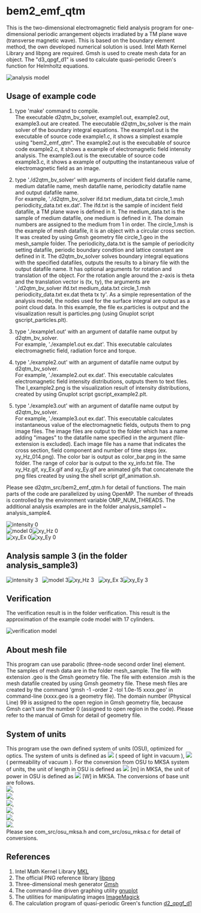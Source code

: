 # bem2_emf_qtm  

This is the two-dimensional electromagnetic field analysis program for one-dimensional periodic arrangement objects irradiated by a TM plane wave (transverse magnetic wave). This is based on the boundary element method, the own developed numerical solution is used.
Intel Math Kernel Library and libpng are required. 
Gmsh is used to create mesh data for an object. 
The "d3_qpgf_d1" is used to calculate quasi-periodic Green's function for Helmholtz equations.  

![analysis model](analysis_model.png "analysis_model (analysis_model.png)")  


## Usage of example code  

1. type 'make' command to compile.  
   The executable d2qtm_bv_solver, example1.out, example2.out, example3.out are created. 
   The executable d2qtm_bv_solver is the main solver of the boundary integral equations. 
   The example1.out is the executable of source code example1.c, it shows a simplest example using "bem2_emf_qtm". 
   The example2.out is the execubable of source code example2.c, it shows a example of electromagnetic field intensity analysis. 
   The example3.out is the executable of source code example3.c, it shows a example of outputting the instantaneous value of electromagnetic field as an image.  
   
2. type './d2qtm_bv_solver' with arguments of incident field datafile name, medium datafile name, mesh datafile name, periodicity datafile name and output dafafile name.  
   For example, './d2qtm_bv_solver ifd.txt medium_data.txt circle_1.msh periodicity_data.txt ex.dat'. 
   The ifd.txt is the sample of incident field datafile, a TM plane wave is defined in it. 
   The medium_data.txt is the sample of medium datafile, one medium is defined in it. The domain numbers are assigned to the medium from 1 in order. 
   The circle_1.msh is the example of mesh datafile, it is an object with a circular cross section. 
   It was created by using Gmsh geometry file circle_1.geo in the mesh_sample folder. 
   The periodicity_data.txt is the sample of periodicity setting datafile, periodic boundary condtion and lattice constant are defined in it. 
   The d2qtm_bv_solver solves boundary integral equations with the specified datafiles, outputs the results to a binary file with the output datafile name. 
   It has optional arguments for rotation and translation of the object. For the rotation angle around the z-axis is theta and the translation vector is (tx, ty), the arguments are './d2qtm_bv_solver ifd.txt medium_data.txt circle_1.msh periodicity_data.txt ex.dat theta tx ty'. 
   As a simple representation of the analysis model, the nodes used for the surface integral are output as a point cloud data. 
   In this example, the file ex.particles is output and the visualization result is particles.png (using Gnuplot script gscript_particles.plt).  
   
3. type './example1.out' with an argument of datafile name output by d2qtm_bv_solver.  
   For example, './example1.out ex.dat'. This executable calculates electromagnetic field, radiation force and torque.  
   
4. type './example2.out' with an argument of datafile name output by d2qtm_bv_solver.  
   For example, './example2.out ex.dat'. This executable calculates electromagnetic field intensity distributions, outputs them to text files. 
   The I_example2.png is the visualization result of intensity distributions, created by using Gnuplot script gscript_example2.plt.  
   
5. type './example3.out' with an argument of datafile name output by d2qtm_bv_solver.  
   For example, './example3.out ex.dat'. This executable calculates instantaneous value of the electromagnetic fields, outputs them to png image files. 
   The image files are output to the folder which has a name adding "images" to the datafile name specified in the argument (file-extension is excluded). 
   Each image file has a name that indicates the cross section, field component and number of time steps (ex. xy_Hz_014.png). 
   The color bar is output as color_bar.png in the same folder. 
   The range of color bar is output to the xy_info.txt file. 
   The xy_Hz.gif, xy_Ex.gif and xy_Ey.gif are animated gifs that concatenate the png files created by using the shell script gif_animation.sh.  

Please see d2qtm_src/bem2_emf_qtm.h for detail of functions. 
The main parts of the code are parallelized by using OpenMP. 
The number of threads is controlled by the environment variable OMP_NUM_THREADS. 
The additional analysis examples are in the folder analysis_sample1 ~ analysis_sample4.

![intensity 0](I_example2.png "intensity distributions (I_example2.png)")  
![model 0](particles.png "unit object (particles.png)")![xy_Hz 0](xy_Hz.gif "instantaneous value of the H_z (xy_Hz.gif)")  
![xy_Ex 0](xy_Ex.gif "instantaneous value of the E_x (xy_Ex.gif)")![xy_Ey 0](xy_Ey.gif "instantaneous value of the E_y (xy_Ey.gif)")  


## Analysis sample 3 (in the folder analysis_sample3)  

![intensity 3](analysis_sample3/I_example2.png "intensity distributions (analysis_sample3/I_example2.png)")  
![model 3](analysis_sample3/particles.png "unit object (analysis_sample3/particles.png)")![xy_Hz 3](analysis_sample3/xy_Hz.gif "instantaneous value of the H_z (analysis_sample3/xy_Hz.gif)")  
![xy_Ex 3](analysis_sample3/xy_Ex.gif "instantaneous value of the E_x (analysis_sample3/xy_Ex.gif)")![xy_Ey 3](analysis_sample3/xy_Ey.gif "instantaneous value of the E_y (analysis_sample3/xy_Ey.gif)")  


## Verification  

The verification result is in the folder verification. 
This result is the approximation of the example code model with 17 cylinders.  

![verification model](verification/model_image.png "verification model (verification/model_image.png)")  


## About mesh file

This program can use parabolic (three-node second order line) element. 
The samples of mesh data are in the folder mesh_sample. 
The file with extension .geo is the Gmsh geometry file. 
The file with extension .msh is the mesh datafile created by using Gmsh geometry file. 
These mesh files are created by the command 'gmsh -1 -order 2 -tol 1.0e-15 xxxx.geo' in command-line (xxxx.geo is a geometry file). 
The domain number (Physical Line) 99 is assigned to the open region in Gmsh geometry file, because Gmsh can't use the number 0 (assigned to open region in the code). 
Please refer to the manual of Gmsh for detail of geometry file.  


## System of units  

This program use the own defined system of units (OSU), optimized for optics. 
The system of units is defined as <img src="https://latex.codecogs.com/gif.latex?c_0=1"> ( speed of light in vacuum ), 
<img src="https://latex.codecogs.com/gif.latex?\mu_0=1"> ( permeability of vacuum ). 
For the conversion from OSU to MKSA system of units, the unit of length in OSU is defined as 
<img src="https://latex.codecogs.com/gif.latex?1\times10^{-6}"> [m] in MKSA, the unit of power in OSU is defined as
<img src="https://latex.codecogs.com/gif.latex?1\times10^{-3}"> [W] in MKSA. The conversions of base unit are follows.  
<img src="https://latex.codecogs.com/gif.latex?a=1\times10^{-6}">,  
<img src="https://latex.codecogs.com/gif.latex?b=1\times10^{-3}">,  
<img src="https://latex.codecogs.com/gif.latex?a\,\mathrm{[m]}=1\,\mathrm{[L]}">,  
<img src="https://latex.codecogs.com/gif.latex?\frac{ab}{c_0^3}\,\mathrm{[kg]}=1\,\mathrm{[M]}">,  
<img src="https://latex.codecogs.com/gif.latex?\frac{a}{c_0}\,\mathrm{[s]}=1\,\mathrm{[T]}">,  
<img src="https://latex.codecogs.com/gif.latex?\sqrt{\frac{b}{c_0\mu_0}}\,\mathrm{[A]}=1\,\mathrm{[I]}">.  
Please see com_src/osu_mksa.h and com_src/osu_mksa.c for detail of conversions.  


## References  

1. Intel Math Kernel Library [MKL](https://software.intel.com/mkl)  
2. The official PNG reference library [libpng](http://www.libpng.org/pub/png/libpng.html)  
3. Three-dimensional mesh generator [Gmsh](https://gmsh.info/)  
4. The command-line driven graphing utility [gnuplot](http://www.gnuplot.info/)  
5. The utilities for manipulating images [ImageMagick](https://imagemagick.org/)  
6. The calculation program of quasi-periodic Green's function [d2_qpgf_d1](https://github.com/akohta/d2_qpgf_d1)
